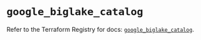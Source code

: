 # `google_biglake_catalog`

Refer to the Terraform Registry for docs: [`google_biglake_catalog`](https://registry.terraform.io/providers/hashicorp/google/6.28.0/docs/resources/biglake_catalog).
